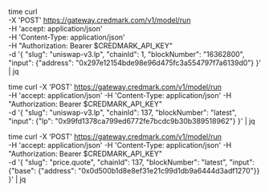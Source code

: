 time curl \
-X 'POST' https://gateway.credmark.com/v1/model/run \
-H 'accept: application/json' \
-H 'Content-Type: application/json' \
-H "Authorization: Bearer $CREDMARK_API_KEY" \
-d '{ "slug": "uniswap-v3.lp", "chainId": 1, "blockNumber": "16362800", "input": {"address": "0x297e12154bde98e96d475fc3a554797f7a6139d0"} }' | jq

time curl -X 'POST' https://gateway.credmark.com/v1/model/run \
-H 'accept: application/json' -H 'Content-Type: application/json' -H "Authorization: Bearer $CREDMARK_API_KEY" \
-d '{ "slug": "uniswap-v3.lp", "chainId": 137, "blockNumber": "latest", "input": {"lp": "0x99fd1378ca799ed6772fe7bcdc9b30b389518962"} }' | jq

time curl -X 'POST' https://gateway.credmark.com/v1/model/run \
-H 'accept: application/json' -H 'Content-Type: application/json' -H "Authorization: Bearer $CREDMARK_API_KEY" \
-d '{ "slug": "price.quote", "chainId": 137, "blockNumber": "latest", "input": {"base": {"address": "0x0d500b1d8e8ef31e21c99d1db9a6444d3adf1270"}} }' | jq
